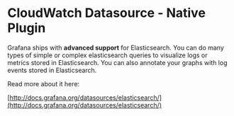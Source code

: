 # CloudWatch Datasource -  Native Plugin

Grafana ships with **advanced support** for Elasticsearch. You can do many types of simple or complex elasticsearch queries to visualize logs or metrics stored in Elasticsearch. You can also annotate your graphs with log events stored in Elasticsearch.

Read more about it here:

[http://docs.grafana.org/datasources/elasticsearch/](http://docs.grafana.org/datasources/elasticsearch/)
